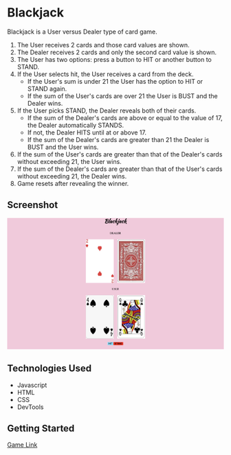 # Blackjack
Blackjack is a User versus Dealer type of card game. 
1. The User receives 2 cards and those card values are shown.
2. The Dealer receives 2 cards and only the second card value is shown.
3. The User has two options: press a button to HIT or another button to STAND.
4. If the User selects hit, the User receives a card from the deck.
   * If the User's sum is under 21 the User has the option to HIT or STAND again.
   * If the sum of the User's cards are over 21 the User is BUST and the Dealer wins.
5. If the User picks STAND, the Dealer reveals both of their cards.
   * If the sum of the Dealer's cards are above or equal to the value of 17, the Dealer automatically STANDS.
   * If not, the Dealer HITS until at or above 17.
   * If the sum of the Dealer's cards are greater than 21 the Dealer is BUST and the User wins.
6. If the sum of the User's cards are greater than that of the Dealer's cards without exceeding 21, the User wins.
7. If the sum of the Dealer's cards are greater than that of the User's cards without exceeding 21, the Dealer wins.
9. Game resets after revealing the winner.

## Screenshot
![Game Image](./images/Blackjack.png)

## Technologies Used
* Javascript
* HTML
* CSS
* DevTools

## Getting Started
[Game Link](https://mary3210.github.io/Blackjack/)


